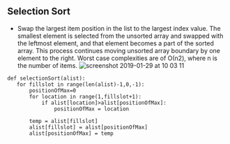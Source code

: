 ## Selection Sort
- Swap the largest item position in the list to the largest index value.
The smallest element is selected from the unsorted array and swapped with the leftmost element, and that element becomes a part of the sorted array. This process continues moving unsorted array boundary by one element to the right.
Worst case complexities are of Ο(n2), where n is the number of items.
![screenshot 2019-01-29 at 10 03 11](https://user-images.githubusercontent.com/8224798/51890452-1dee9480-23ad-11e9-951a-13f4795ba998.png)

```
def selectionSort(alist):
   for fillslot in range(len(alist)-1,0,-1):
       positionOfMax=0
       for location in range(1,fillslot+1):
           if alist[location]>alist[positionOfMax]:
               positionOfMax = location

       temp = alist[fillslot]
       alist[fillslot] = alist[positionOfMax]
       alist[positionOfMax] = temp
```


